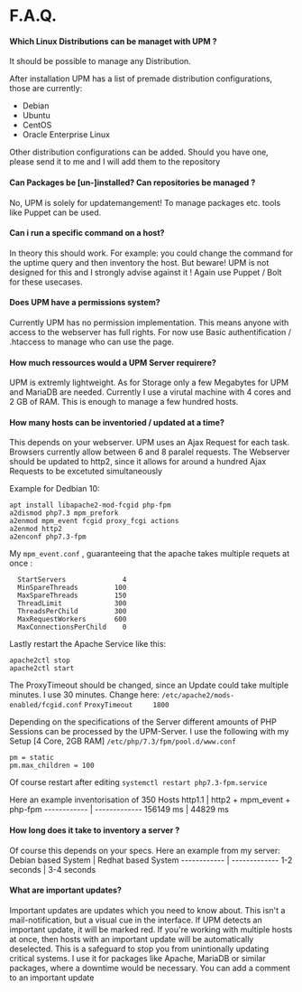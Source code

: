 # F.A.Q.

#### Which Linux Distributions can be managet with UPM ?
It should be possible to manage any Distribution.

After installation UPM has a list of premade distribution configurations, those are currently:
* Debian
* Ubuntu
* CentOS
* Oracle Enterprise Linux

Other distribution configurations can be added. Should you have one, please send it to me and I will add them to the repository

#### Can Packages be [un-]installed? Can repositories be managed ?
No, UPM is solely for updatemangement! To manage packages etc. tools like Puppet can be used.

#### Can i run a specific command on a host?
In theory this should work. For example: you could change the command for the uptime query and then inventory the host. But beware! UPM is not designed for this and I strongly advise against it ! Again use Puppet / Bolt for these usecases.

#### Does UPM have a permissions system?
Currently UPM has no permission implementation. This means anyone with access to the webserver has full rights. For now use Basic authentification / .htaccess to manage who can use the page.

#### How much ressources would a UPM Server requirere?
UPM is extremly lightweight. As for Storage only a few Megabytes for UPM and MariaDB are needed. Currently I use a virutal machine with 4 cores and 2 GB of RAM. This is enough to manage a few hundred hosts. 

#### How many hosts can be inventoried / updated at a time?
This depends on your webserver. UPM uses an Ajax Request for each task. Browsers currently allow between 6 and 8 paralel requests. The Webserver should be updated to http2, since it allows for around a hundred Ajax Requests to be excetuted simultaneously

Example for Dedbian 10:
```
apt install libapache2-mod-fcgid php-fpm
a2dismod php7.3 mpm_prefork
a2enmod mpm_event fcgid proxy_fcgi actions
a2enmod http2
a2enconf php7.3-fpm
```
My  `mpm_event.conf` , guaranteeing that the apache takes multiple requets at once :
```
  StartServers              4
  MinSpareThreads         100
  MaxSpareThreads         150
  ThreadLimit             300
  ThreadsPerChild         300
  MaxRequestWorkers       600
  MaxConnectionsPerChild    0
```

Lastly restart the Apache Service like this:
```
apache2ctl stop
apache2ctl start
```

The ProxyTimeout should be changed, since an Update could take multiple minutes. I use 30 minutes.
Change here: `/etc/apache2/mods-enabled/fcgid.conf`
`ProxyTimeout     1800`

Depending on the specifications of the Server different amounts of PHP Sessions can be processed by the UPM-Server.
I use the following with my Setup [4 Core, 2GB RAM]
`/etc/php/7.3/fpm/pool.d/www.conf`
```
pm = static
pm.max_children = 100
```
Of course restart after editing `systemctl restart php7.3-fpm.service`

Here an example inventorisation of 350 Hosts
http1.1 | http2 + mpm_event + php-fpm
------------ | -------------
156149 ms | 44829 ms


#### How long does it take to inventory a server ?
Of course this depends on your specs. Here an example from my server:
Debian based System | Redhat based System
------------ | -------------
1-2 seconds | 3-4 seconds

#### What are important updates?
Important updates are updates which you need to know about. This isn't a mail-notification, but a visual cue in the interface. If UPM detects an important update, it will be marked red. If you're working with multiple hosts at once, then hosts with an important update will be automatically deselected. This is a safeguard to stop you from unintionally updating critical systems. I use it for packages like Apache, MariaDB or similar packages, where a downtime would be necessary. You can add a comment to an important update
